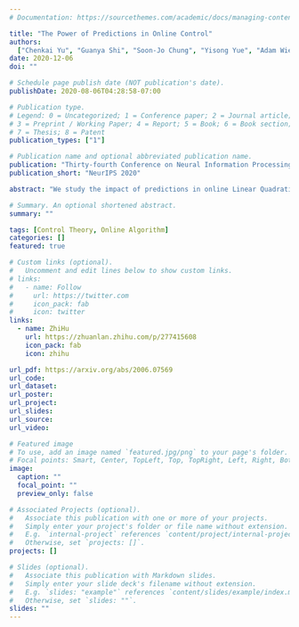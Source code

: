 ```yaml
---
# Documentation: https://sourcethemes.com/academic/docs/managing-content/

title: "The Power of Predictions in Online Control"
authors:
  ["Chenkai Yu", "Guanya Shi", "Soon-Jo Chung", "Yisong Yue", "Adam Wierman"]
date: 2020-12-06
doi: ""

# Schedule page publish date (NOT publication's date).
publishDate: 2020-08-06T04:28:58-07:00

# Publication type.
# Legend: 0 = Uncategorized; 1 = Conference paper; 2 = Journal article;
# 3 = Preprint / Working Paper; 4 = Report; 5 = Book; 6 = Book section;
# 7 = Thesis; 8 = Patent
publication_types: ["1"]

# Publication name and optional abbreviated publication name.
publication: "Thirty-fourth Conference on Neural Information Processing Systems"
publication_short: "NeurIPS 2020"

abstract: "We study the impact of predictions in online Linear Quadratic Regulator control with both stochastic and adversarial disturbances in the dynamics. In both settings, we characterize the optimal policy and derive tight bounds on the minimum cost and dynamic regret. Perhaps surprisingly, our analysis shows that the conventional greedy MPC approach is a near-optimal policy in both stochastic and adversarial settings. Specifically, for length-$T$ problems, MPC requires only $O(\\log T)$ predictions to reach $O(1)$ dynamic regret, which matches (up to lower-order terms) our lower bound on the required prediction horizon for constant regret."

# Summary. An optional shortened abstract.
summary: ""

tags: [Control Theory, Online Algorithm]
categories: []
featured: true

# Custom links (optional).
#   Uncomment and edit lines below to show custom links.
# links:
#   - name: Follow
#     url: https://twitter.com
#     icon_pack: fab
#     icon: twitter
links:
  - name: ZhiHu
    url: https://zhuanlan.zhihu.com/p/277415608
    icon_pack: fab
    icon: zhihu

url_pdf: https://arxiv.org/abs/2006.07569
url_code:
url_dataset:
url_poster:
url_project:
url_slides:
url_source:
url_video:

# Featured image
# To use, add an image named `featured.jpg/png` to your page's folder.
# Focal points: Smart, Center, TopLeft, Top, TopRight, Left, Right, BottomLeft, Bottom, BottomRight.
image:
  caption: ""
  focal_point: ""
  preview_only: false

# Associated Projects (optional).
#   Associate this publication with one or more of your projects.
#   Simply enter your project's folder or file name without extension.
#   E.g. `internal-project` references `content/project/internal-project/index.md`.
#   Otherwise, set `projects: []`.
projects: []

# Slides (optional).
#   Associate this publication with Markdown slides.
#   Simply enter your slide deck's filename without extension.
#   E.g. `slides: "example"` references `content/slides/example/index.md`.
#   Otherwise, set `slides: ""`.
slides: ""
---
```

